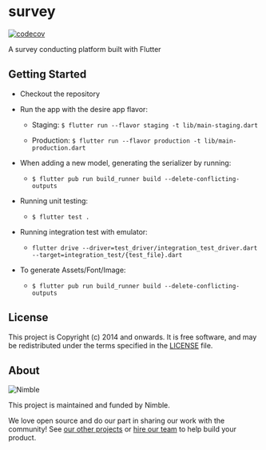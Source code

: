 # survey
[![codecov](https://codecov.io/gh/sleepylee/flutter-survey/branch/develop/graph/badge.svg?token=S5YUK2U2IY)](https://codecov.io/gh/sleepylee/flutter-survey)

A survey conducting platform built with Flutter

## Getting Started

- Checkout the repository
- Run the app with the desire app flavor:

  - Staging: `$ flutter run --flavor staging -t lib/main-staging.dart`

  - Production: `$ flutter run --flavor production -t lib/main-production.dart`

- When adding a new model, generating the serializer by running:

  - `$ flutter pub run build_runner build --delete-conflicting-outputs`

- Running unit testing:

  - `$ flutter test .`

- Running integration test with emulator:

  - `flutter drive --driver=test_driver/integration_test_driver.dart --target=integration_test/{test_file}.dart`

- To generate Assets/Font/Image:

  - `$ flutter pub run build_runner build --delete-conflicting-outputs`

## License

This project is Copyright (c) 2014 and onwards. It is free software,
and may be redistributed under the terms specified in the [LICENSE] file.

[LICENSE]: /LICENSE

## About

![Nimble](https://assets.nimblehq.co/logo/dark/logo-dark-text-160.png)

This project is maintained and funded by Nimble.

We love open source and do our part in sharing our work with the community!
See [our other projects][community] or [hire our team][hire] to help build your product.

[community]: https://github.com/nimblehq
[hire]: https://nimblehq.co/
